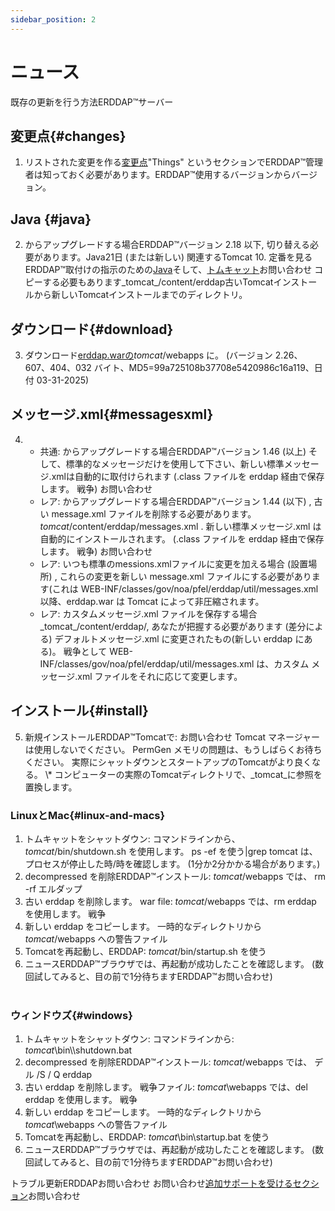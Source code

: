 ```yaml
---
sidebar_position: 2
---
```

# ニュース
既存の更新を行う方法ERDDAP™サーバー

## 変更点{#changes} 
1. リストされた変更を作る[変更点](/changes)"Things" というセクションでERDDAP™管理者は知っておく必要があります。ERDDAP™使用するバージョンからバージョン。
     
## Java {#java} 
2. からアップグレードする場合ERDDAP™バージョン 2.18 以下, 切り替える必要があります。Java21日 (または新しい) 関連するTomcat 10. 定番を見るERDDAP™取付けの指示のための[Java](/docs/server-admin/deploy-install#java)そして、[トムキャット](/docs/server-admin/deploy-install#tomcat)お問い合わせ コピーする必要もあります_tomcat_/content/erddap古いTomcatインストールから新しいTomcatインストールまでのディレクトリ。

## ダウンロード{#download} 
3. ダウンロード[erddap.warの](https://github.com/ERDDAP/erddap/releases/download/v2.26.0/erddap.war)_tomcat_/webapps に。
     (バージョン 2.26、607、404、032 バイト、MD5=99a725108b37708e5420986c16a119、日付 03-31-2025) 
     
## メッセージ.xml{#messagesxml} 
4. 
    * 共通: からアップグレードする場合ERDDAP™バージョン 1.46 (以上) そして、標準的なメッセージだけを使用して下さい、新しい標準メッセージ.xmlは自動的に取付けられます (.class ファイルを erddap 経由で保存します。 戦争) お問い合わせ
         
    * レア: からアップグレードする場合ERDDAP™バージョン 1.44 (以下) ,
古い message.xml ファイルを削除する必要があります。
        _tomcat_/content/erddap/messages.xml .
新しい標準メッセージ.xml は自動的にインストールされます。 (.class ファイルを erddap 経由で保存します。 戦争) お問い合わせ
         
    * レア: いつも標準のmessions.xmlファイルに変更を加える場合 (設置場所) ,
これらの変更を新しい message.xml ファイルにする必要があります(これは
WEB-INF/classes/gov/noa/pfel/erddap/util/messages.xml 以降、erddap.war は Tomcat によって非圧縮されます。
         
    * レア: カスタムメッセージ.xml ファイルを保存する場合_tomcat_/content/erddap/,
あなたが把握する必要があります (差分による) デフォルトメッセージ.xml に変更されたもの(新しい erddap にある)。 戦争として
WEB-INF/classes/gov/noa/pfel/erddap/util/messages.xml は、カスタム メッセージ.xml ファイルをそれに応じて変更します。
         
## インストール{#install} 
5. 新規インストールERDDAP™Tomcatで:
お問い合わせ Tomcat マネージャーは使用しないでください。 PermGen メモリの問題は、もうしばらくお待ちください。 実際にシャットダウンとスタートアップのTomcatがより良くなる。
\\* コンピューターの実際のTomcatディレクトリで、_tomcat_に参照を置換します。
     
### LinuxとMac{#linux-and-macs} 
1. トムキャットをシャットダウン: コマンドラインから、_tomcat_/bin/shutdown.sh を使用します。
ps -ef を使う|grep tomcat は、プロセスが停止した時/時を確認します。 (1分か2分かかる場合があります。) 
2. decompressed を削除ERDDAP™インストール: _tomcat_/webapps では、
rm -rf エルダップ
3. 古い erddap を削除します。 war file: _tomcat_/webapps では、rm erddap を使用します。 戦争
4. 新しい erddap をコピーします。 一時的なディレクトリから _tomcat_/webapps への警告ファイル
5. Tomcatを再起動し、ERDDAP: _tomcat_/bin/startup.sh を使う
6. ニュースERDDAP™ブラウザでは、再起動が成功したことを確認します。
     (数回試してみると、目の前で1分待ちますERDDAP™お問い合わせ)   
             
### ウィンドウズ{#windows} 
1. トムキャットをシャットダウン: コマンドラインから: _tomcat_\bin\\\shutdown.bat
2. decompressed を削除ERDDAP™インストール: _tomcat_/webapps では、
デル /S / Q erddap
3. 古い erddap を削除します。 戦争ファイル: _tomcat_\\webapps では、del erddap を使用します。 戦争
4. 新しい erddap をコピーします。 一時的なディレクトリから _tomcat_\\webapps への警告ファイル
5. Tomcatを再起動し、ERDDAP: _tomcat_\bin\\startup.bat を使う
6. ニュースERDDAP™ブラウザでは、再起動が成功したことを確認します。
     (数回試してみると、目の前で1分待ちますERDDAP™お問い合わせ) 

トラブル更新ERDDAPお問い合わせ お問い合わせ[追加サポートを受けるセクション](/docs/intro#support)お問い合わせ
